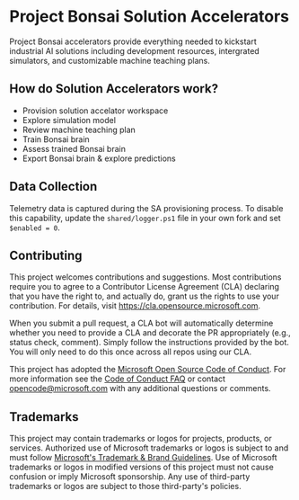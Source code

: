 # Project Bonsai Solution Accelerators
Project Bonsai accelerators provide everything needed to kickstart industrial AI solutions including  development resources, intergrated simulators, and customizable machine teaching plans.

## How do Solution Accelerators work?
- Provision solution accelator workspace
- Explore simulation model
- Review machine teaching plan
- Train Bonsai brain
- Assess trained Bonsai brain
- Export Bonsai brain & explore predictions

## Data Collection
Telemetry data is captured during the SA provisioning process. To disable this capability, update the `shared/logger.ps1` file in your own fork and set `$enabled = 0`. 

## Contributing

This project welcomes contributions and suggestions.  Most contributions require you to agree to a
Contributor License Agreement (CLA) declaring that you have the right to, and actually do, grant us
the rights to use your contribution. For details, visit https://cla.opensource.microsoft.com.

When you submit a pull request, a CLA bot will automatically determine whether you need to provide
a CLA and decorate the PR appropriately (e.g., status check, comment). Simply follow the instructions
provided by the bot. You will only need to do this once across all repos using our CLA.

This project has adopted the [Microsoft Open Source Code of Conduct](https://opensource.microsoft.com/codeofconduct/).
For more information see the [Code of Conduct FAQ](https://opensource.microsoft.com/codeofconduct/faq/) or
contact [opencode@microsoft.com](mailto:opencode@microsoft.com) with any additional questions or comments.

## Trademarks

This project may contain trademarks or logos for projects, products, or services. Authorized use of Microsoft 
trademarks or logos is subject to and must follow 
[Microsoft's Trademark & Brand Guidelines](https://www.microsoft.com/en-us/legal/intellectualproperty/trademarks/usage/general).
Use of Microsoft trademarks or logos in modified versions of this project must not cause confusion or imply Microsoft sponsorship.
Any use of third-party trademarks or logos are subject to those third-party's policies.
